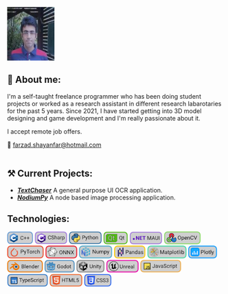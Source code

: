 <img src="./github_readme_files/farzad_shayanfar_github_profile_photo.jpg" width="110" height="125"/>

## 🐸 About me:

I'm a self-taught freelance programmer who has been doing student projects or worked as a research assistant in different research labarotaries for the past 5 years. Since 2021, I have started getting into 3D model designing and game development and I'm really passionate about it.

I accept remote job offers.

📧 farzad.shayanfar@hotmail.com
</br>
</br>

## ⚒️ Current Projects:
+ ***[TextChaser](https://github.com/farzadshayanfar/textchaser)*** A general purpose UI OCR application.
+ ***[NodiumPy](https://github.com/farzadshayanfar/nodiumpy)*** A node based image processing application.

## Technologies:
<img src="github_readme_files/skill_shields/c++.png" height="30"> <img src="github_readme_files/skill_shields/csharp.png" height="30"> <img src="github_readme_files/skill_shields/python.png" height="30"> <img src="github_readme_files/skill_shields/qt.png" height="30"> <img src="github_readme_files/skill_shields/dotnet_maui.png" height="30"> <img src="github_readme_files/skill_shields/opencv.png" height="30"> <img src="github_readme_files/skill_shields/pytorch.png" height="30"> <img src="github_readme_files/skill_shields/onnx.png" height="30"> <img src="github_readme_files/skill_shields/numpy.png" height="30"> <img src="github_readme_files/skill_shields/pandas.png" height="30"> <img src="github_readme_files/skill_shields/matplotlib.png" height="30"> <img src="github_readme_files/skill_shields/plotly.png" height="30"> <img src="github_readme_files/skill_shields/blender.png" height="30"> <img src="github_readme_files/skill_shields/godot.png" height="30"> <img src="github_readme_files/skill_shields/unity.png" height="30"> <img src="github_readme_files/skill_shields/unreal.png" height="30"> <img src="github_readme_files/skill_shields/javascript.png" height="30"> <img src="github_readme_files/skill_shields/typescript.png" height="30"> <img src="github_readme_files/skill_shields/html5.png" height="30"> <img src="github_readme_files/skill_shields/css3.png" height="30">

</br>
